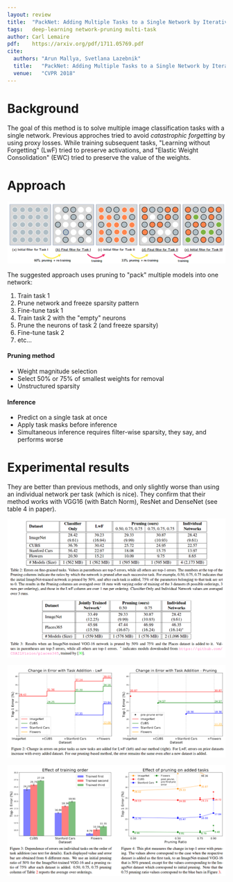 ```yaml
---
layout: review
title:  "PackNet: Adding Multiple Tasks to a Single Network by Iterative Pruning"
tags:   deep-learning network-pruning multi-task
author: Carl Lemaire
pdf:    https://arxiv.org/pdf/1711.05769.pdf
cite:
  authors: "Arun Mallya, Svetlana Lazebnik"
  title:   "PackNet: Adding Multiple Tasks to a Single Network by Iterative Pruning"
  venue:   "CVPR 2018"
---
```


# Background

The goal of this method is to solve multiple image classification tasks with a single network. Previous approches tried to avoid _catastrophic forgetting_ by using proxy losses. While training subsequent tasks, "Learning without Forgetting" (LwF) tried to preserve activations, and "Elastic Weight Consolidation" (EWC) tried to preserve the value of the weights.

# Approach

![](/article/images/packnet/fig1.png)

The suggested approach uses pruning to "pack" multiple models into one network:

1. Train task 1
2. Prune network and freeze sparsity pattern
3. Fine-tune task 1
4. Train task 2 with the "empty" neurons
5. Prune the neurons of task 2 (and freeze sparsity)
6. Fine-tune task 2
7. etc...

#### Pruning method

* Weight magnitude selection
* Select 50% or 75% of smallest weights for removal
* Unstructured sparsity

#### Inference

* Predict on a single task at once
* Apply task masks before inference
* Simultaneous inference requires filter-wise sparsity, they say, and performs worse

# Experimental results

They are better than previous methods, and only slightly worse than using an individual network per task (which is nice). They confirm that their method works with VGG16 (with Batch Norm), ResNet and DenseNet (see table 4 in paper).

![](/article/images/packnet/tab2.png)

![](/article/images/packnet/fig2.png)

![](/article/images/packnet/fig3.png)

